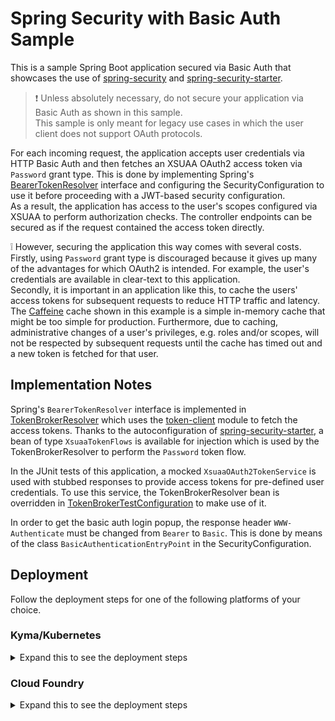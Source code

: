 # Spring Security with Basic Auth Sample
This is a sample Spring Boot application secured via Basic Auth that showcases the use of [spring-security](../../spring-security) and [spring-security-starter](../../spring-security-starter).
> :exclamation: Unless absolutely necessary, do not secure your application via Basic Auth as shown in this sample.\
> This sample is only meant for legacy use cases in which the user client does not support OAuth protocols.

For each incoming request, the application accepts user credentials via HTTP Basic Auth and then fetches an XSUAA OAuth2 access token via `Password` grant type.
This is done by implementing Spring's [BearerTokenResolver](https://docs.spring.io/spring-security/site/docs/current/api/org/springframework/security/oauth2/server/resource/web/BearerTokenResolver.html) interface and configuring the SecurityConfiguration to use it before proceeding with a JWT-based security configuration.\
As a result, the application has access to the user's scopes configured via XSUAA to perform authorization checks. The controller endpoints can be secured as if the request contained the access token directly.

:grey_exclamation: However, securing the application this way comes with several costs.\
Firstly, using `Password` grant type is discouraged because it gives up many of the advantages for which OAuth2 is intended. For example, the user's credentials are available in clear-text to this application.\
Secondly, it is important in an application like this, to cache the users' access tokens for subsequent requests to reduce HTTP traffic and latency. The [Caffeine](https://github.com/ben-manes/caffeine) cache shown in this example is a simple in-memory cache that might be too simple for production. Furthermore, due to caching, administrative changes of a user's privileges, e.g. roles and/or scopes, will not be respected by subsequent requests until the cache has timed out and a new token is fetched for that user. 

## Implementation Notes
Spring's `BearerTokenResolver` interface is implemented in [TokenBrokerResolver](./src/main/java/sample/spring/xsuaa/TokenBrokerResolver.java) which uses the [token-client](../../token-client) module to fetch the access tokens.
Thanks to the autoconfiguration of [spring-security-starter](../../spring-security-starter), a bean of type `XsuaaTokenFlows` is available for injection which is used by the TokenBrokerResolver to perform the `Password` token flow.

In the JUnit tests of this application, a mocked `XsuaaOAuth2TokenService` is used with stubbed responses to provide access tokens for pre-defined user credentials.
To use this service, the TokenBrokerResolver bean is overridden in [TokenBrokerTestConfiguration](./src/test/java/sample/spring/xsuaa/config/TokenBrokerTestConfiguration.java) to make use of it.

In order to get the basic auth login popup, the response header `WWW-Authenticate` must be changed from `Bearer` to `Basic`.
This is done by means of the class `BasicAuthenticationEntryPoint` in the SecurityConfiguration.

## Deployment
Follow the deployment steps for one of the following platforms of your choice.
 
### Kyma/Kubernetes
<details>
<summary>Expand this to see the deployment steps</summary>
  
- Build docker image and push to repository
- Configure the deployment.yml
- Deploy the application
- Assign Role Collection to your user
- Access the application

#### Build docker image and push to repository
```shell script
mvn spring-boot:build-image -Dspring-boot.build-image.imageName=<repositoryName>/<imageName>
docker push <repositoryName>/<imageName>
```

#### Configure the deployment.yml
In deployment.yml, replace the image repository placeholder `<YOUR IMAGE REPOSITORY>` with the one created in the previous step.

#### Deploy the application
Deploy the application using [kubectl cli](https://kubernetes.io/docs/reference/kubectl/)
```shell script
kubectl apply -f ./k8s/deployment.yml -n <YOUR NAMESPACE>
```

#### Cockpit administration tasks: Assign Role Collection to your user
Finally, as part of your Identity Provider, e.g. SAP ID Service, assign the deployed Role Collection `BASIC_AUTH_API_Viewer` to your user as depicted in the screenshot below and as documented [here](https://help.sap.com/viewer/65de2977205c403bbc107264b8eccf4b/Cloud/en-US/9e1bf57130ef466e8017eab298b40e5e.html).

![](../images/SAP_CP_Cockpit_AssignRoleCollectionToUser.png)

Further up-to-date information you can get on https://help.sap.com:
- [Maintain Role Collections](https://help.sap.com/viewer/65de2977205c403bbc107264b8eccf4b/Cloud/en-US/d5f1612d8230448bb6c02a7d9c8ac0d1.html)
- [Maintain Roles for Applications](https://help.sap.com/viewer/65de2977205c403bbc107264b8eccf4b/Cloud/en-US/7596a0bdab4649ac8a6f6721dc72db19.html).

#### Access the application
After deployment, the spring service can be called with basic authentication.
```shell
curl -i --user "<SAP ID Service User>:<SAP ID Service Password>" https://spring-security-basic-auth-api.<K8s DOMAIN>/fetchToken
```

As response, you will get a description of the access token as JSON that was fetched with the provided user credentials. Note that the response format is not a JWT.

#### Cleanup
Finally, delete your application and your service instances using the following commands:
```shell script
 kubectl delete -f ./k8s/deployment.yml -n <YOUR NAMESPACE>
```
</details>

### Cloud Foundry
<details>
<summary>Expand this to see the deployment steps</summary>

- Compile the Java application
- Create an XSUAA service instance
- Configure the manifest.yml
- Deploy the application
- Assign Role Collection to your user
- Access the application

## Compile the Java application
Run maven to package the application
```shell
mvn clean package
```

## Create the XSUAA service instance
:exclamation: If possible, XSUAA should now only be used with X.509 authentication method.

- Use [xs-security.json](./xs-security.json) to create a service instance with X.509 authentication method
- :grey_exclamation: (Deprecated) Use [xs-security-deprecated.json](xs-security-deprecated.json) to create a service instance with client secret authentication method
```shell
cf create-service xsuaa application xsuaa-basic -c xs-security.json
```

## Configure the manifest
The [vars.yml](../vars.yml) contains hosts and paths that need to be specified.

## Deploy the application
Deploy the application using cf push. It will expect 1 GB of free memory quota.

```shell
cf push --vars-file ../vars.yml
```

## Cockpit administration tasks: Assign Role to your User
Finally, as part of your Identity Provider, e.g. SAP ID Service, assign the deployed Role Collection (`BASIC_AUTH_API_Viewer`) to your user as depicted in the screenshot below and as documented [here](https://help.sap.com/viewer/65de2977205c403bbc107264b8eccf4b/Cloud/en-US/9e1bf57130ef466e8017eab298b40e5e.html).

![](../images/SAP_CP_Cockpit_AssignRoleCollectionToUser.png)

Further up-to-date information you can get on https://help.sap.com:
- [Maintain Role Collections](https://help.sap.com/viewer/65de2977205c403bbc107264b8eccf4b/Cloud/en-US/d5f1612d8230448bb6c02a7d9c8ac0d1.html)
- [Maintain Roles for Applications](https://help.sap.com/viewer/65de2977205c403bbc107264b8eccf4b/Cloud/en-US/7596a0bdab4649ac8a6f6721dc72db19.html).


## Access the application
After deployment, the spring service can be called with basic authentication.
```shell
curl -i --user "<SAP ID Service User>:<SAP ID Service Password>" https://spring-security-basic-auth-<ID>.<LANDSCAPE_APPS_DOMAIN>/fetchToken
```
As response, you will get a description of the access token as JSON that was fetched with the provided user credentials. Note that the response format is not a JWT.

## Clean-Up

Finally, delete your application and your service instances using the following commands:
```
cf delete -f spring-security-basic-auth
cf delete-service -f xsuaa-basic
```
</details>
